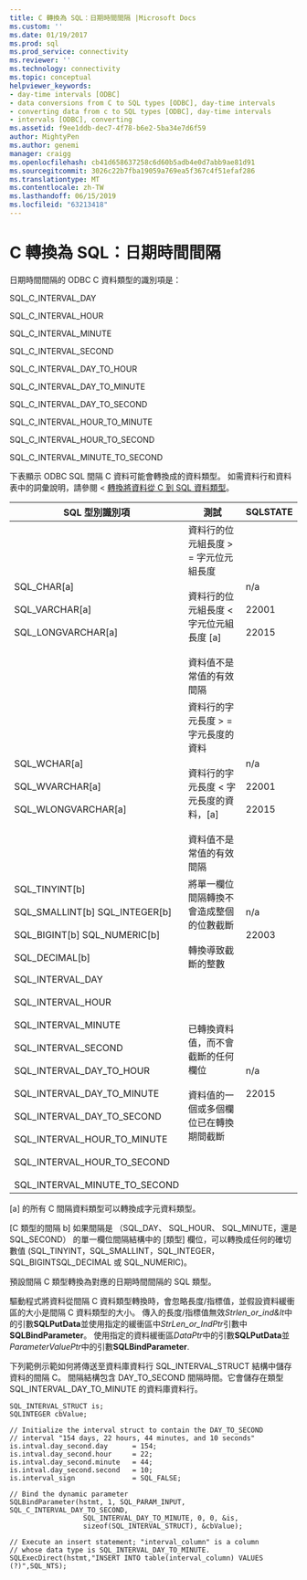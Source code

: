 ```yaml
---
title: C 轉換為 SQL：日期時間間隔 |Microsoft Docs
ms.custom: ''
ms.date: 01/19/2017
ms.prod: sql
ms.prod_service: connectivity
ms.reviewer: ''
ms.technology: connectivity
ms.topic: conceptual
helpviewer_keywords:
- day-time intervals [ODBC]
- data conversions from C to SQL types [ODBC], day-time intervals
- converting data from c to SQL types [ODBC], day-time intervals
- intervals [ODBC], converting
ms.assetid: f9ee1ddb-dec7-4f78-b6e2-5ba34e7d6f59
author: MightyPen
ms.author: genemi
manager: craigg
ms.openlocfilehash: cb41d658637258c6d60b5adb4e0d7abb9ae81d91
ms.sourcegitcommit: 3026c22b7fba19059a769ea5f367c4f51efaf286
ms.translationtype: MT
ms.contentlocale: zh-TW
ms.lasthandoff: 06/15/2019
ms.locfileid: "63213418"
---
```

# <a name="c-to-sql-day-time-intervals"></a>C 轉換為 SQL：日期時間間隔
日期時間間隔的 ODBC C 資料類型的識別項是：  
  
 SQL_C_INTERVAL_DAY  
  
 SQL_C_INTERVAL_HOUR  
  
 SQL_C_INTERVAL_MINUTE  
  
 SQL_C_INTERVAL_SECOND  
  
 SQL_C_INTERVAL_DAY_TO_HOUR  
  
 SQL_C_INTERVAL_DAY_TO_MINUTE  
  
 SQL_C_INTERVAL_DAY_TO_SECOND  
  
 SQL_C_INTERVAL_HOUR_TO_MINUTE  
  
 SQL_C_INTERVAL_HOUR_TO_SECOND  
  
 SQL_C_INTERVAL_MINUTE_TO_SECOND  
  
 下表顯示 ODBC SQL 間隔 C 資料可能會轉換成的資料類型。 如需資料行和資料表中的詞彙說明，請參閱 <<c0> [ 轉換將資料從 C 到 SQL 資料類型](../../../odbc/reference/appendixes/converting-data-from-c-to-sql-data-types.md)。  
  
|SQL 型別識別項|測試|SQLSTATE|  
|-------------------------|----------|--------------|  
|SQL_CHAR[a]<br /><br /> SQL_VARCHAR[a]<br /><br /> SQL_LONGVARCHAR[a]|資料行的位元組長度 > = 字元位元組長度<br /><br /> 資料行的位元組長度 < 字元位元組長度 [a]<br /><br /> 資料值不是常值的有效間隔|n/a<br /><br /> 22001<br /><br /> 22015|  
|SQL_WCHAR[a]<br /><br /> SQL_WVARCHAR[a]<br /><br /> SQL_WLONGVARCHAR[a]|資料行的字元長度 > = 字元長度的資料<br /><br /> 資料行的字元長度 < 字元長度的資料，[a]<br /><br /> 資料值不是常值的有效間隔|n/a<br /><br /> 22001<br /><br /> 22015|  
|SQL_TINYINT[b]<br /><br /> SQL_SMALLINT[b] SQL_INTEGER[b]<br /><br /> SQL_BIGINT[b] SQL_NUMERIC[b]<br /><br /> SQL_DECIMAL[b]|將單一欄位間隔轉換不會造成整個的位數截斷<br /><br /> 轉換導致截斷的整數|n/a<br /><br /> 22003|  
|SQL_INTERVAL_DAY<br /><br /> SQL_INTERVAL_HOUR<br /><br /> SQL_INTERVAL_MINUTE<br /><br /> SQL_INTERVAL_SECOND<br /><br /> SQL_INTERVAL_DAY_TO_HOUR<br /><br /> SQL_INTERVAL_DAY_TO_MINUTE<br /><br /> SQL_INTERVAL_DAY_TO_SECOND<br /><br /> SQL_INTERVAL_HOUR_TO_MINUTE<br /><br /> SQL_INTERVAL_HOUR_TO_SECOND<br /><br /> SQL_INTERVAL_MINUTE_TO_SECOND|已轉換資料值，而不會截斷的任何欄位<br /><br /> 資料值的一個或多個欄位已在轉換期間截斷|n/a<br /><br /> 22015|  
  
 [a] 的所有 C 間隔資料類型可以轉換成字元資料類型。  
  
 [C 類型的間隔 b] 如果間隔是 （SQL_DAY、 SQL_HOUR、 SQL_MINUTE，還是 SQL_SECOND） 的單一欄位間隔結構中的 [類型] 欄位，可以轉換成任何的確切數值 (SQL_TINYINT，SQL_SMALLINT，SQL_INTEGER，SQL_BIGINTSQL_DECIMAL 或 SQL_NUMERIC)。  
  
 預設間隔 C 類型轉換為對應的日期時間間隔的 SQL 類型。  
  
 驅動程式將資料從間隔 C 資料類型轉換時，會忽略長度/指標值，並假設資料緩衝區的大小是間隔 C 資料類型的大小。 傳入的長度/指標值無效*Strlen_or_ind&lt*中的引數**SQLPutData**並使用指定的緩衝區中*StrLen_or_IndPtr*引數中**SQLBindParameter**。 使用指定的資料緩衝區*DataPtr*中的引數**SQLPutData**並*ParameterValuePtr*中的引數**SQLBindParameter**.  
  
 下列範例示範如何將傳送至資料庫資料行 SQL_INTERVAL_STRUCT 結構中儲存資料的間隔 C。 間隔結構包含 DAY_TO_SECOND 間隔時間。它會儲存在類型 SQL_INTERVAL_DAY_TO_MINUTE 的資料庫資料行。  
  
```  
SQL_INTERVAL_STRUCT is;  
SQLINTEGER cbValue;  
  
// Initialize the interval struct to contain the DAY_TO_SECOND  
// interval "154 days, 22 hours, 44 minutes, and 10 seconds"  
is.intval.day_second.day      = 154;  
is.intval.day_second.hour     = 22;  
is.intval.day_second.minute   = 44;  
is.intval.day_second.second   = 10;  
is.interval_sign              = SQL_FALSE;  
  
// Bind the dynamic parameter  
SQLBindParameter(hstmt, 1, SQL_PARAM_INPUT, SQL_C_INTERVAL_DAY_TO_SECOND,  
                  SQL_INTERVAL_DAY_TO_MINUTE, 0, 0, &is,  
                  sizeof(SQL_INTERVAL_STRUCT), &cbValue);  
  
// Execute an insert statement; "interval_column" is a column  
// whose data type is SQL_INTERVAL_DAY_TO_MINUTE.  
SQLExecDirect(hstmt,"INSERT INTO table(interval_column) VALUES (?)",SQL_NTS);  
```
